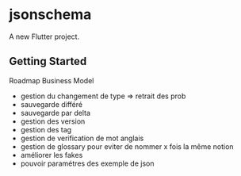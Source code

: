 # jsonschema

A new Flutter project.

## Getting Started

Roadmap Business Model 
- gestion du changement de type => retrait des prob
- sauvegarde différé
- sauvegarde par delta
- gestion des version
- gestion des tag
- gestion de verification de mot anglais
- gestion de glossary pour eviter de nommer x fois la même notion
- améliorer les fakes
- pouvoir paramétres des exemple de json